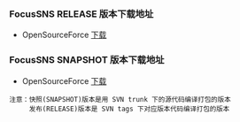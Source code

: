 ### FocusSNS RELEASE 版本下载地址 ###

  * OpenSourceForce [下载](http://www.opensourceforce.org:8081/nexus/content/repositories/releases/org/osforce/connect-web/)

### FocusSNS SNAPSHOT 版本下载地址 ###

  * OpenSourceForce [下载](http://www.opensourceforce.org:8081/nexus/content/repositories/snapshots/org/osforce/connect-web/)

```
注意：快照(SNAPSHOT)版本是用 SVN trunk 下的源代码编译打包的版本
     发布(RELEASE)版本是 SVN tags 下对应版本代码编译打包的版本
```